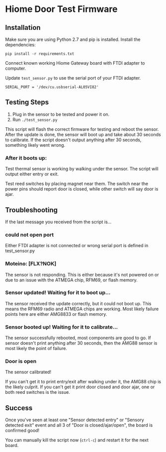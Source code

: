 # Hiome Door Test Firmware

## Installation

Make sure you are using Python 2.7 and pip is installed. Install the dependencies:

    pip install -r requirements.txt

Connect known working Hiome Gateway board with FTDI adapter to computer.

Update `test_sensor.py` to use the serial port of your FTDI adapter.

    SERIAL_PORT = '/dev/cu.usbserial-AL05VI82'

## Testing Steps

1. Plug in the sensor to be tested and power it on.
2. Run `./test_sensor.py`

This script will flash the correct firmware for testing and reboot the sensor. After the update is done, the sensor will boot up and take about 30 seconds to calibrate. If the script doesn't output anything after 30 seconds, something likely went wrong.

### After it boots up:

Test thermal sensor is working by walking under the sensor. The script will output either entry or exit.

Test reed switches by placing magnet near them. The switch near the power pins should report door is closed, while other switch will say door is ajar.

## Troubleshooting

If the last message you received from the script is...

### could not open port

Either FTDI adapter is not connected or wrong serial port is defined in test_sensor.py

### Moteino: [FLX?NOK]

The sensor is not responding. This is either because it's not powered on or due to an issue with the ATMEGA chip, RFM69, or flash memory.

### Sensor updated! Waiting for it to boot up...

The sensor received the update correctly, but it could not boot up. This means the RFM69 radio and ATMEGA chips are working. Most likely failure points here are either AMG8833 or flash memory.

### Sensor booted up! Waiting for it to calibrate...

The sensor successfully rebooted, most components are good to go. If sensor doesn't print anything after 30 seconds, then the AMG88 sensor is most likely the point of failure.

### Door is open

The sensor calibrated!

If you can't get it to print entry/exit after walking under it, the AMG88 chip is the likely culprit. If you can't get it print door closed and door ajar, one or both reed switches is the issue.

## Success

Once you've seen at least one "Sensor detected entry" or "Sensory detected exit" event and all 3 of "Door is closed/ajar/open", the board is confirmed good!

You can manually kill the script now (`ctrl-c`) and restart it for the next board.
